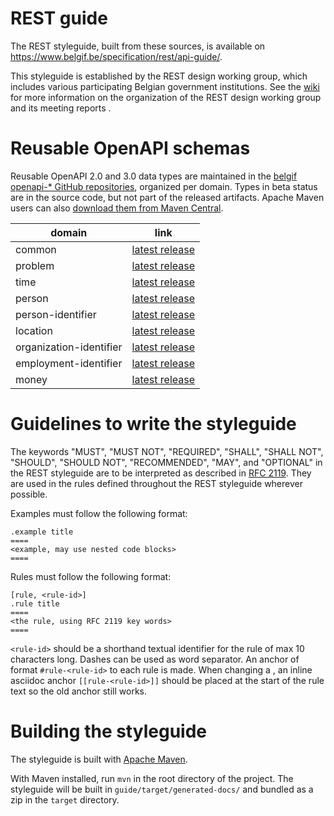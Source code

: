 # REST guide

The REST styleguide, built from these sources, is available on https://www.belgif.be/specification/rest/api-guide/.

This styleguide is established by the REST design working group, which includes various participating Belgian government institutions.
See the [wiki](https://github.com/belgif/rest-guide/wiki) for more information on the organization of the REST design working group and its meeting reports .

# Reusable OpenAPI schemas

Reusable OpenAPI 2.0 and 3.0 data types are maintained in the [belgif openapi-* GitHub repositories](https://github.com/belgif?q=openapi&type=&language=), organized per domain.
Types in beta status are in the source code, but not part of the released artifacts. Apache Maven users can also [download them from Maven Central](https://search.maven.org/search?q=g:io.github.belgif.openapi).

| domain | link |
|--------|------|
| common | [latest release](https://github.com/belgif/openapi-common/releases/latest) |
| problem | [latest release](https://github.com/belgif/openapi-problem/releases/latest) |
| time | [latest release](https://github.com/belgif/openapi-time/releases/latest) |
| person | [latest release](https://github.com/belgif/openapi-person/releases/latest) |
| person-identifier | [latest release](https://github.com/belgif/openapi-person-identifier/releases/latest) |
| location | [latest release](https://github.com/belgif/openapi-location/releases/latest) |
| organization-identifier | [latest release](https://github.com/belgif/openapi-organization-identifier/releases/latest) |
| employment-identifier | [latest release](https://github.com/belgif/openapi-employment-identifier/releases/latest) |
| money | [latest release](https://github.com/belgif/openapi-money/releases/latest) |

# Guidelines to write the styleguide

The keywords "MUST", "MUST NOT", "REQUIRED", "SHALL", "SHALL NOT", "SHOULD", "SHOULD NOT", "RECOMMENDED", "MAY", and "OPTIONAL" in the REST styleguide are to be interpreted as described in [RFC 2119](https://www.ietf.org/rfc/rfc2119.txt).
They are used in the rules defined throughout the REST styleguide wherever possible.

Examples must follow the following format:

```
.example title
====
<example, may use nested code blocks>
====
```

Rules must follow the following format:

```
[rule, <rule-id>]
.rule title
====
<the rule, using RFC 2119 key words>
====
```
`<rule-id>` should be a shorthand textual identifier for the rule of max 10 characters long. Dashes can be used as word separator.
An anchor of format `#rule-<rule-id>` to each rule is made. When changing a <rule-id>, an inline asciidoc anchor `[[rule-<rule-id>]]` should be placed at the start of the rule text so the old anchor still works.

# Building the styleguide

The styleguide is built with [Apache Maven](https://maven.apache.org).

With Maven installed, run `mvn` in the root directory of the project. 
The styleguide will be built in `guide/target/generated-docs/` and bundled as a zip in the `target` directory.

